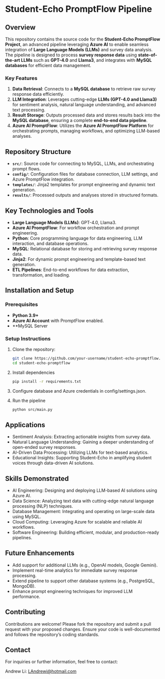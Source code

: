 # Student-Echo PromptFlow Pipeline

## Overview

This repository contains the source code for the **Student-Echo PromptFlow Project**, an advanced pipeline leveraging **Azure AI** to enable seamless integration of **Large Language Models (LLMs)** and survey data analysis. The pipeline is designed to process **survey response data** using **state-of-the-art LLMs** such as **GPT-4.0** and **Llama3**, and integrates with **MySQL databases** for efficient data management.

### Key Features

1. **Data Retrieval**: Connects to a **MySQL database** to retrieve raw survey response data efficiently.
2. **LLM Integration**: Leverages cutting-edge **LLMs (GPT-4.0 and Llama3)** for sentiment analysis, natural language understanding, and advanced text processing.
3. **Result Storage**: Outputs processed data and stores results back into the **MySQL database**, ensuring a complete **end-to-end data pipeline**.
4. **Azure AI PromptFlow**: Utilizes the **Azure AI PromptFlow Platform** for orchestrating prompts, managing workflows, and optimizing LLM-based analyses.

## Repository Structure

- **`src/`**: Source code for connecting to MySQL, LLMs, and orchestrating prompt flows.
- **`config/`**: Configuration files for database connection, LLM settings, and Azure PromptFlow integration.
- **`templates/`**: Jinja2 templates for prompt engineering and dynamic text generation.
- **`results/`**: Processed outputs and analyses stored in structured formats.

## Key Technologies and Tools

- **Large Language Models (LLMs)**: GPT-4.0, Llama3.
- **Azure AI PromptFlow**: For workflow orchestration and prompt engineering.
- **Python**: Core programming language for data engineering, LLM interaction, and database operations.
- **MySQL**: Relational database for storing and retrieving survey response data.
- **Jinja2**: For dynamic prompt engineering and template-based text generation.
- **ETL Pipelines**: End-to-end workflows for data extraction, transformation, and loading.

## Installation and Setup

### Prerequisites
- **Python 3.9+**
- **Azure AI Account** with PromptFlow enabled.
- **MySQL Server

### Setup Instructions
1. Clone the repository:
   ```bash
   git clone https://github.com/your-username/student-echo-promptflow.git
   cd student-echo-promptflow 

2. Install dependencies
   ```bash
   pip install -r requirements.txt
   
3. Configure database and Azure credentials in config/settings.json.

4. Run the pipeline
    ```bash
    python src/main.py

## Applications
- Sentiment Analysis: Extracting actionable insights from survey data.
- Natural Language Understanding: Gaining a deeper understanding of open-ended survey responses.
- AI-Driven Data Processing: Utilizing LLMs for text-based analytics.
- Educational Insights: Supporting Student-Echo in amplifying student voices through data-driven AI solutions.

## Skills Demonstrated
- AI Engineering: Designing and deploying LLM-based AI solutions using Azure AI.
- Data Science: Analyzing text data with cutting-edge natural language processing (NLP) techniques.
- Database Management: Integrating and operating on large-scale data using MySQL.
- Cloud Computing: Leveraging Azure for scalable and reliable AI workflows.
- Software Engineering: Building efficient, modular, and production-ready pipelines.

## Future Enhancements
- Add support for additional LLMs (e.g., OpenAI models, Google Gemini).
- Implement real-time analytics for immediate survey response processing.
- Extend pipeline to support other database systems (e.g., PostgreSQL, MongoDB).
- Enhance prompt engineering techniques for improved LLM performance.

## Contributing
Contributions are welcome! Please fork the repository and submit a pull request with your proposed changes. Ensure your code is well-documented and follows the repository’s coding standards.

## Contact
For inquiries or further information, feel free to contact:

Andrew Li: LAndrewi@hotmail.com 



